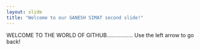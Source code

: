 ```yaml
---
layout: slide
title: "Welcome to our GANESH SIMAT second slide!"
---
```

WELCOME TO THE WORLD OF GITHUB.................
Use the left arrow to go back!
